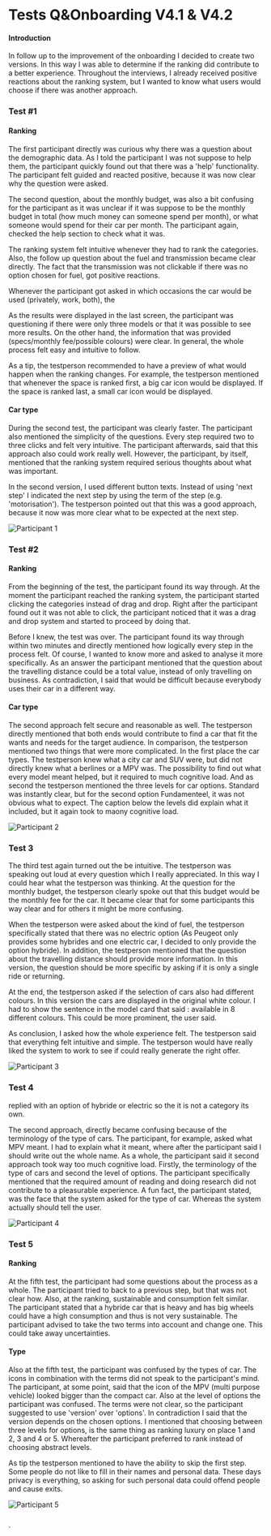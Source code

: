 # Tests Q&Onboarding V4.1 & V4.2

#### Introduction

In follow up to the improvement of the onboarding I decided to create two versions. In this way I was able to determine if the ranking did contribute to a better experience. Throughout the interviews, I already received positive reactions about the ranking system, but I wanted to know what users would choose if there was another approach. 

### Test \#1 

#### Ranking

The first participant directly was curious why there was a question about the demographic data. As I told the participant I was not suppose to help them, the participant quickly found out that there was a 'help' functionality. The participant felt guided and reacted positive, because it was now clear why the question were asked. 

The second question, about the monthly budget, was also a bit confusing for the participant as it was unclear if it was suppose to be the monthly budget in total \(how much money can someone spend per month\), or what someone would spend for their car per month. The participant again, checked the help section to check what it was. 

The ranking system felt intuitive whenever they had to rank the categories. Also, the follow up question about the fuel and transmission became clear directly. The fact that the transmission was not clickable if there was no option chosen for fuel, got positive reactions.

Whenever the participant got asked in which occasions the car would be used \(privately, work, both\), the 

As the results were displayed in the last screen, the participant was questioning if there were only three models or that it was possible to see more results. On the other hand, the information that was provided \(specs/monthly fee/possible colours\) were clear. In general, the whole process felt easy and intuitive to follow. 

As a tip, the testperson recommended to have a preview of what would happen when the ranking changes. For example, the testperson mentioned that whenever the space is ranked first, a big car icon would be displayed. If the space is ranked last, a small car icon would be displayed. 

#### Car type

During the second test, the participant was clearly faster. The participant also mentioned the simplicity of the questions. Every step required two to three clicks and felt very intuitive. The participant afterwards, said that this approach also could work really well. However, the participant, by itself,  mentioned that the ranking system required serious thoughts about what was important. 

In the second version, I used different button texts. Instead of using 'next step' I indicated the next step by using the term of the step \(e.g. 'motorisation'\). The testperson pointed out that this was a good approach, because it now was more clear what to be expected at the next step. 

![Participant 1](../../.gitbook/assets/image%20%285%29.png)

### Test \#2

#### Ranking

From the beginning of the test, the participant found its way through. At the moment the participant reached the ranking system, the participant started clicking the categories instead of drag and drop. Right after the participant found out it was not able to click, the participant noticed that it was a drag and drop system and started to proceed by doing that. 

Before I knew, the test was over. The participant found its way through within two minutes and directly mentioned how logically every step in the process felt. Of course, I wanted to know more and asked to analyse it more specifically. As an answer the participant mentioned that the question about the travelling distance could be a total value, instead of only travelling on business. As contradiction, I said that would be difficult because everybody uses their car in a different way. 

#### Car type

The second approach felt secure and reasonable as well. The testperson directly mentioned that both ends would contribute to find a car that fit the wants and needs for the target audience. In comparison, the testperson mentioned two things that were more complicated. In the first place the car types. The testperson knew what a city car and SUV were, but did not directly knew what a berlines or a MPV was. The possibility to find out what every model meant helped, but it required to much cognitive load. And as second the testperson mentioned the three levels for car options. Standard was instantly clear, but for the second option Fundamenteel, it was not obvious what to expect. The caption below the levels did explain what it included, but it again took to maony cognitive load. 

![Participant 2](../../.gitbook/assets/image%20%2813%29.png)

### Test 3

The third test again turned out the be intuitive. The testperson was speaking out loud at every question which I really appreciated. In this way I could hear what the testperson was thinking. At the question for the monthly budget, the testperson clearly spoke out that this budget would be the monthly fee for the car. It became clear that for some participants this way clear and for others it might be more confusing. 

When the testperson were asked about the kind of fuel, the testperson specifically stated that there was no electric option \(As Peugeot only provides some hybrides and one electric car, I decided to only provide the option hybride\). In addition, the testperson mentioned that the question about the travelling distance should provide more information. In this version, the question should be more specific by asking if it is only a single ride or returning. 

At the end, the testperson asked if the selection of cars also had different colours. In this version the cars are displayed in the original white colour. I had to show the sentence in the model card that said : available in 8 different colours. This could be more prominent, the user said. 

As conclusion, I asked how the whole experience felt. The testperson said that everything felt intuitive and simple. The testperson would have really liked the system to work to see if could really generate the right offer.

![Participant 3](../../.gitbook/assets/image%20%283%29.png)

### Test 4

 replied with an option of hybride or electric so the it is not a category its own.

The second approach, directly became confusing because of the terminology of the type of cars.  The participant, for example, asked what MPV meant. I had to explain what it meant, where after the participant said I should write out the whole name. As a whole, the participant said it second approach took way too much cognitive load. Firstly, the terminology of the type of cars and second the level of options. The participant specifically mentioned that the required amount of reading and doing research did not contribute to a pleasurable experience. A fun fact, the participant stated, was the face that the system asked for the type of car. Whereas the system actually should tell the user. 

![Participant 4](../../.gitbook/assets/image%20%286%29.png)

### Test 5

#### Ranking

At the fifth test, the participant had some questions about the process as a whole. The participant tried to back to a previous step, but that was not clear how. Also, at the ranking, sustainable and consumption felt similar. The participant stated that a hybride car that is heavy and has big wheels could have a high consumption and thus is not very sustainable. The participant advised to take the two terms into account and change one. This could take away uncertainties. 

#### Type

Also at the fifth test, the participant was confused by the types of car. The icons in combination with the terms did not speak to the participant's mind. The participant, at some point, said that the icon of the MPV \(multi purpose vehicle\) looked bigger than the compact car. Also at the level of options the participant was confused. The terms were not clear, so the participant suggested to use 'version' over 'options'. In contradiction I said that the version depends on the chosen options. I mentioned that choosing between three levels for options, is the same thing as ranking luxury on place 1 and 2, 3 and 4 or 5. Whereafter the participant preferred to rank instead of choosing abstract levels. 

As tip the testperson mentioned to have the ability to skip the first step. Some people do not like to fill in their names and personal data. These days privacy is everything, so asking for such personal data could offend people and cause exits. 

![Participant 5](../../.gitbook/assets/image%20%2812%29.png)

####  

### 

. 

 



